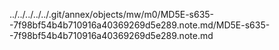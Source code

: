 ../../../../../.git/annex/objects/mw/m0/MD5E-s635--7f98bf54b4b710916a40369269d5e289.note.md/MD5E-s635--7f98bf54b4b710916a40369269d5e289.note.md